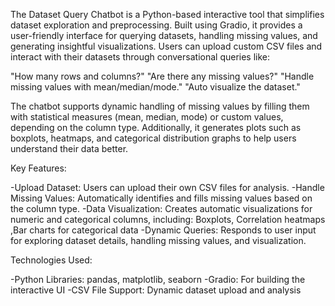 The Dataset Query Chatbot is a Python-based interactive tool that simplifies dataset exploration and preprocessing. Built using Gradio, it provides a user-friendly interface for querying datasets, handling missing values, and generating insightful visualizations. Users can upload custom CSV files and interact with their datasets through conversational queries like:

"How many rows and columns?"
"Are there any missing values?"
"Handle missing values with mean/median/mode."
"Auto visualize the dataset."

The chatbot supports dynamic handling of missing values by filling them with statistical measures (mean, median, mode) or custom values, depending on the column type. Additionally, it generates plots such as boxplots, heatmaps, and categorical distribution graphs to help users understand their data better.

Key Features:

-Upload Dataset: Users can upload their own CSV files for analysis.
-Handle Missing Values: Automatically identifies and fills missing values based on the column type.
-Data Visualization: Creates automatic visualizations for numeric and categorical columns, including: Boxplots, Correlation heatmaps ,Bar charts for categorical data
-Dynamic Queries: Responds to user input for exploring dataset details, handling missing values, and visualization.

Technologies Used:

-Python Libraries: pandas, matplotlib, seaborn
-Gradio: For building the interactive UI
-CSV File Support: Dynamic dataset upload and analysis
